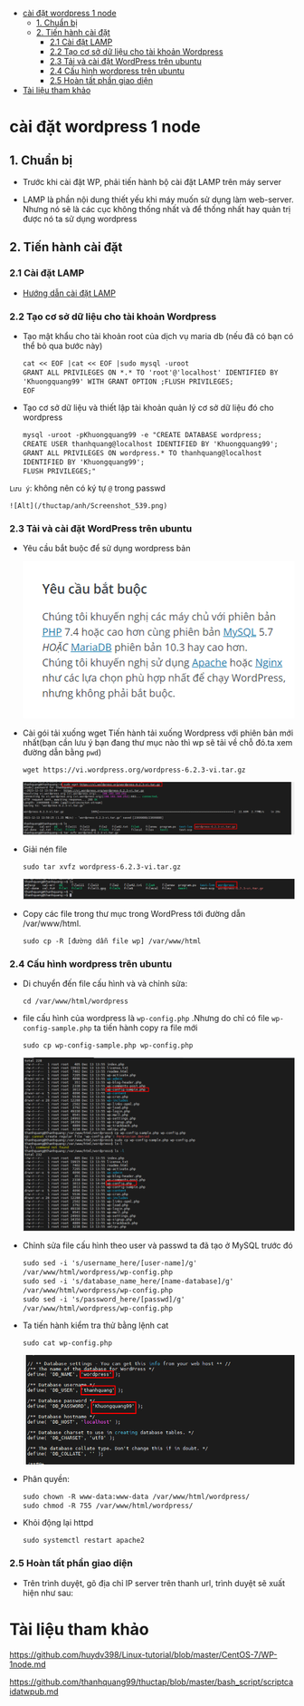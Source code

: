 - [cài đặt wordpress 1 node](#cài-đặt-wordpress-1-node)
  - [1. Chuẩn bị](#1-chuẩn-bị)
  - [2. Tiến hành cài đặt](#2-tiến-hành-cài-đặt)
    - [2.1 Cài đặt LAMP](#21-cài-đặt-lamp)
    - [2.2 Tạo cơ sở dữ liệu cho tài khoản Wordpress](#22-tạo-cơ-sở-dữ-liệu-cho-tài-khoản-wordpress)
    - [2.3 Tải và cài đặt WordPress trên ubuntu](#23-tải-và-cài-đặt-wordpress-trên-ubuntu)
    - [2.4 Cấu hình wordpress trên ubuntu](#24-cấu-hình-wordpress-trên-ubuntu)
    - [2.5 Hoàn tất phần giao diện](#25-hoàn-tất-phần-giao-diện)
- [Tài liệu tham khảo](#tài-liệu-tham-khảo)

# cài đặt wordpress 1 node
## 1. Chuẩn bị 
- Trước khi cài đặt WP, phải tiến hành bộ cài đặt LAMP trên máy server

- LAMP là phần nội dung thiết yếu khi máy muốn sử dụng làm web-server. Nhưng nó sẽ là các cục không thống nhất và để thống nhất hay quản trị được nó ta sử dụng wordpress

## 2. Tiến hành cài đặt
### 2.1 Cài đặt LAMP
- [Hướng dẫn cài đặt LAMP](https://github.com/thanhquang99/thuctap2023/blob/main/thuctap/linux-profession/03.LAMP.md)

### 2.2 Tạo cơ sở dữ liệu cho tài khoản Wordpress
- Tạo mật khẩu cho tài khoản root của dịch vụ maria db (nếu đã có bạn có thể bỏ qua bước này)
    ```
    cat << EOF |cat << EOF |sudo mysql -uroot
    GRANT ALL PRIVILEGES ON *.* TO 'root'@'localhost' IDENTIFIED BY 'Khuongquang99' WITH GRANT OPTION ;FLUSH PRIVILEGES;
    EOF
    ```
- Tạo cơ sở dữ liệu và thiết lập tài khoản quản lý cơ sở dữ liệu đó cho wordpress

    ```
    mysql -uroot -pKhuongquang99 -e "CREATE DATABASE wordpress;
	CREATE USER thanhquang@localhost IDENTIFIED BY 'Khuongquang99';
	GRANT ALL PRIVILEGES ON wordpress.* TO thanhquang@localhost IDENTIFIED BY 'Khuongquang99';
	FLUSH PRIVILEGES;"
    ```

`Lưu ý`: không nên có ký tự `@` trong passwd

    ![Alt](/thuctap/anh/Screenshot_539.png)

### 2.3 Tải và cài đặt WordPress trên ubuntu

- Yêu cầu bắt buộc để sử dụng wordpress bản 

    ![Alt](/thuctap/anh/Screenshot_540.png)

- Cài gói tải xuống wget Tiến hành tải xuống Wordpress với phiên bản mới nhất(bạn cần lưu ý bạn đang thư mục nào thì wp sẽ tải về chỗ đó.ta xem đường dẫn bằng `pwd`)

    ```
    wget https://vi.wordpress.org/wordpress-6.2.3-vi.tar.gz
    ```
    ![Alt](/thuctap/anh/Screenshot_541.png)
- Giải nén file

    ```
    sudo tar xvfz wordpress-6.2.3-vi.tar.gz
    ```
    ![Alt](/thuctap/anh/Screenshot_542.png)

- Copy các file trong thư mục trong WordPress tới đường dẫn /var/www/html. 

    ```
    sudo cp -R [đường dẫn file wp] /var/www/html
    ```
### 2.4 Cấu hình wordpress trên ubuntu
- Di chuyển đến file cấu hình và và chỉnh sửa:

    ```
    cd /var/www/html/wordpress
    ```
- file cấu hình của wordpress là `wp-config.php` .Nhưng do chỉ có file `wp-config-sample.php` ta tiến hành copy ra file mới

    ```
    sudo cp wp-config-sample.php wp-config.php
    ```
    ![Alt](/thuctap/anh/Screenshot_543.png)

- Chỉnh sửa file cấu hình theo user và passwd ta đã tạo ở MySQL trước đó

    ```
    sudo sed -i 's/username_here/[user-name]/g' /var/www/html/wordpress/wp-config.php
    sudo sed -i 's/database_name_here/[name-database]/g' /var/www/html/wordpress/wp-config.php
    sudo sed -i 's/password_here/[passwd]/g' /var/www/html/wordpress/wp-config.php
    ```
- Ta tiến hành kiểm tra thử bằng lệnh cat

    ```
    sudo cat wp-config.php
    ```

    ![Alt](/thuctap/anh/Screenshot_544.png)

- Phân quyền:

    ```
    sudo chown -R www-data:www-data /var/www/html/wordpress/
    sudo chmod -R 755 /var/www/html/wordpress/
    ```

- Khỏi động lại httpd

    ```
   sudo systemctl restart apache2
    ```

### 2.5 Hoàn tất phần giao diện

- Trên trình duyệt, gõ địa chỉ IP server trên thanh url, trình duyệt sẽ xuất hiện như sau:

# Tài liệu tham khảo
https://github.com/huydv398/Linux-tutorial/blob/master/CentOS-7/WP-1node.md

https://github.com/thanhquang99/thuctap/blob/master/bash_script/scriptcaidatwpub.md